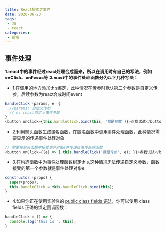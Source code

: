 ```yaml
---
title: React探索之事件
date: 2020-06-23
tags:
 - JS
 - react
categories:
 - 前端
---
```


## 事件处理
**1.react中的事件经过react处理合成而来，所以在调用时有自己的写法，例如onClick、onFocus等**
**2.react中的事件处理函数分为以下几种写法：**
* 1.在调用的地方添加this绑定，此种情况在传参时默认第二个参数是自定义传参，后续参数为react合成时间event

```js
handleClick (params, e) {
  //params: 自定义传参
  // e: react自定义事件参数
}
<button onClick={this.handleClick.bind(this, '我是参数')}>点我试试</button>
```

* 2.利用箭头函数生成匿名函数，在匿名函数中调用事件处理函数，此种情况需要显示的传递事件处理对象
```js
// 需要在箭头函数中接受事件对象e并传递给事件处理函数
<button onClick={(e) => { this.handleClick('我是传参', e); }}>点我试试</button>
```

* 3.在构造函数中为事件处理函数绑定this,这种情况无法传递自定义参数，函数接受的第一个参数就是事件处理对象e
```js
constructor (props) {
  super(props);
  this.handleClick = this.handleClick.bind(this);
}
```

* 4.如果你正在使用实验性的 [public class fields 语法](https://babeljs.io/docs/plugins/transform-class-properties/)，你可以使用 class fields 正确的绑定回调函数：
```js
handleClick = () => {
  console.log('this is:', this);
}
```
